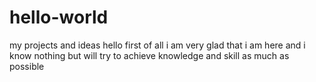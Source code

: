 # hello-world
my projects and ideas 
hello first of all i am very glad that i am here and i know nothing but will try to achieve knowledge and skill as much as possible 
